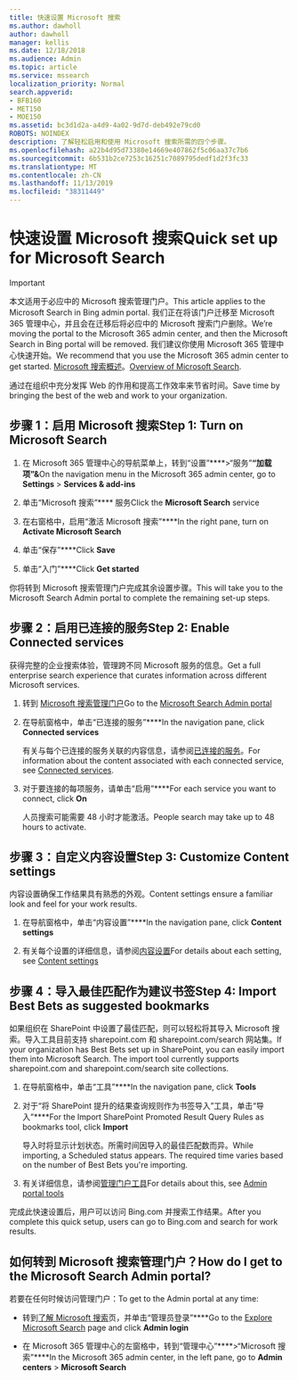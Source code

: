 ```yaml
---
title: 快速设置 Microsoft 搜索
ms.author: dawholl
author: dawholl
manager: kellis
ms.date: 12/18/2018
ms.audience: Admin
ms.topic: article
ms.service: mssearch
localization_priority: Normal
search.appverid:
- BFB160
- MET150
- MOE150
ms.assetid: bc3d1d2a-a4d9-4a02-9d7d-deb492e79cd0
ROBOTS: NOINDEX
description: 了解轻松启用和使用 Microsoft 搜索所需的四个步骤。
ms.openlocfilehash: a22b4d95d73380e14669e407862f5c06aa37c7b6
ms.sourcegitcommit: 6b531b2ce7253c16251c7089795dedf1d2f3fc33
ms.translationtype: MT
ms.contentlocale: zh-CN
ms.lasthandoff: 11/13/2019
ms.locfileid: "38311449"
---
```

# <a name="quick-set-up-for-microsoft-search"></a><span data-ttu-id="93959-103">快速设置 Microsoft 搜索</span><span class="sxs-lookup"><span data-stu-id="93959-103">Quick set up for Microsoft Search</span></span>

> [!IMPORTANT]
> <span data-ttu-id="93959-104">本文适用于必应中的 Microsoft 搜索管理门户。</span><span class="sxs-lookup"><span data-stu-id="93959-104">This article applies to the Microsoft Search in Bing admin portal.</span></span> <span data-ttu-id="93959-105">我们正在将该门户迁移至 Microsoft 365 管理中心，并且会在迁移后将必应中的 Microsoft 搜索门户删除。</span><span class="sxs-lookup"><span data-stu-id="93959-105">We’re moving the portal to the Microsoft 365 admin center, and then the Microsoft Search in Bing portal will be removed.</span></span> <span data-ttu-id="93959-106">我们建议你使用 Microsoft 365 管理中心快速开始。</span><span class="sxs-lookup"><span data-stu-id="93959-106">We recommend that you use the Microsoft 365 admin center to get started.</span></span> <span data-ttu-id="93959-107">[Microsoft 搜索概述](overview-microsoft-search.md)。</span><span class="sxs-lookup"><span data-stu-id="93959-107">[Overview of Microsoft Search](overview-microsoft-search.md).</span></span>
    
<span data-ttu-id="93959-108">通过在组织中充分发挥 Web 的作用和提高工作效率来节省时间。</span><span class="sxs-lookup"><span data-stu-id="93959-108">Save time by bringing the best of the web and work to your organization.</span></span>
  
## <a name="step-1-turn-on-microsoft-search"></a><span data-ttu-id="93959-109">步骤 1：启用 Microsoft 搜索</span><span class="sxs-lookup"><span data-stu-id="93959-109">Step 1: Turn on Microsoft Search</span></span>

1. <span data-ttu-id="93959-110">在 Microsoft 365 管理中心的导航菜单上，转到“设置”\*\*\*\*\>“服务”**“加载项”&amp;**</span><span class="sxs-lookup"><span data-stu-id="93959-110">On the navigation menu in the Microsoft 365 admin center, go to **Settings** \> **Services &amp; add-ins**</span></span>
    
2. <span data-ttu-id="93959-111">单击“Microsoft 搜索”\*\*\*\* 服务</span><span class="sxs-lookup"><span data-stu-id="93959-111">Click the **Microsoft Search** service</span></span> 
    
3. <span data-ttu-id="93959-112">在右窗格中，启用“激活 Microsoft 搜索”\*\*\*\*</span><span class="sxs-lookup"><span data-stu-id="93959-112">In the right pane, turn on **Activate Microsoft Search**</span></span>
    
4. <span data-ttu-id="93959-113">单击“保存”\*\*\*\*</span><span class="sxs-lookup"><span data-stu-id="93959-113">Click **Save**</span></span>
    
5. <span data-ttu-id="93959-114">单击“入门”\*\*\*\*</span><span class="sxs-lookup"><span data-stu-id="93959-114">Click **Get started**</span></span>
  
<span data-ttu-id="93959-115">你将转到 Microsoft 搜索管理门户完成其余设置步骤。</span><span class="sxs-lookup"><span data-stu-id="93959-115">This will take you to the Microsoft Search Admin portal to complete the remaining set-up steps.</span></span>
    
## <a name="step-2-enable-connected-services"></a><span data-ttu-id="93959-116">步骤 2：启用已连接的服务</span><span class="sxs-lookup"><span data-stu-id="93959-116">Step 2: Enable Connected services</span></span>

<span data-ttu-id="93959-117">获得完整的企业搜索体验，管理跨不同 Microsoft 服务的信息。</span><span class="sxs-lookup"><span data-stu-id="93959-117">Get a full enterprise search experience that curates information across different Microsoft services.</span></span>
  
1. <span data-ttu-id="93959-118">转到 [Microsoft 搜索管理门户](https://www.bingforbusiness.com/admin)</span><span class="sxs-lookup"><span data-stu-id="93959-118">Go to the [Microsoft Search Admin portal](https://www.bingforbusiness.com/admin)</span></span>
    
2. <span data-ttu-id="93959-119">在导航窗格中，单击“已连接的服务”\*\*\*\*</span><span class="sxs-lookup"><span data-stu-id="93959-119">In the navigation pane, click **Connected services**</span></span>
    
    <span data-ttu-id="93959-120">有关与每个已连接的服务关联的内容信息，请参阅[已连接的服务](connected-services.md)。</span><span class="sxs-lookup"><span data-stu-id="93959-120">For information about the content associated with each connected service, see [Connected services](connected-services.md).</span></span>
    
3. <span data-ttu-id="93959-121">对于要连接的每项服务，请单击“启用”\*\*\*\*</span><span class="sxs-lookup"><span data-stu-id="93959-121">For each service you want to connect, click **On**</span></span>
    
    <span data-ttu-id="93959-122">人员搜索可能需要 48 小时才能激活。</span><span class="sxs-lookup"><span data-stu-id="93959-122">People search may take up to 48 hours to activate.</span></span>
    
## <a name="step-3-customize-content-settings"></a><span data-ttu-id="93959-123">步骤 3：自定义内容设置</span><span class="sxs-lookup"><span data-stu-id="93959-123">Step 3: Customize Content settings</span></span>

<span data-ttu-id="93959-124">内容设置确保工作结果具有熟悉的外观。</span><span class="sxs-lookup"><span data-stu-id="93959-124">Content settings ensure a familiar look and feel for your work results.</span></span> 
  
1. <span data-ttu-id="93959-125">在导航窗格中，单击“内容设置”\*\*\*\*</span><span class="sxs-lookup"><span data-stu-id="93959-125">In the navigation pane, click **Content settings**</span></span>
    
2. <span data-ttu-id="93959-126">有关每个设置的详细信息，请参阅[内容设置](content-settings.md)</span><span class="sxs-lookup"><span data-stu-id="93959-126">For details about each setting, see [Content settings](content-settings.md)</span></span>
    
## <a name="step-4-import-best-bets-as-suggested-bookmarks"></a><span data-ttu-id="93959-127">步骤 4：导入最佳匹配作为建议书签</span><span class="sxs-lookup"><span data-stu-id="93959-127">Step 4: Import Best Bets as suggested bookmarks</span></span>

<span data-ttu-id="93959-p102">如果组织在 SharePoint 中设置了最佳匹配，则可以轻松将其导入 Microsoft 搜索。导入工具目前支持 sharepoint.com 和 sharepoint.com/search 网站集。</span><span class="sxs-lookup"><span data-stu-id="93959-p102">If your organization has Best Bets set up in SharePoint, you can easily import them into Microsoft Search. The import tool currently supports sharepoint.com and sharepoint.com/search site collections.</span></span> 
  
1. <span data-ttu-id="93959-130">在导航窗格中，单击“工具”\*\*\*\*</span><span class="sxs-lookup"><span data-stu-id="93959-130">In the navigation pane, click **Tools**</span></span>
    
2. <span data-ttu-id="93959-131">对于“将 SharePoint 提升的结果查询规则作为书签导入”工具，单击“导入”\*\*\*\*</span><span class="sxs-lookup"><span data-stu-id="93959-131">For the Import SharePoint Promoted Result Query Rules as bookmarks tool, click **Import**</span></span>
    
    <span data-ttu-id="93959-p103">导入时将显示计划状态。所需时间因导入的最佳匹配数而异。</span><span class="sxs-lookup"><span data-stu-id="93959-p103">While importing, a Scheduled status appears. The required time varies based on the number of Best Bets you're importing.</span></span>
    
3. <span data-ttu-id="93959-134">有关详细信息，请参阅[管理门户工具](admin-portal-tools.md)</span><span class="sxs-lookup"><span data-stu-id="93959-134">For details about this, see [Admin portal tools](admin-portal-tools.md)</span></span>
    
<span data-ttu-id="93959-135">完成此快速设置后，用户可以访问 Bing.com 并搜索工作结果。</span><span class="sxs-lookup"><span data-stu-id="93959-135">After you complete this quick setup, users can go to Bing.com and search for work results.</span></span> 
  
## <a name="how-do-i-get-to-the-microsoft-search-admin-portal"></a><span data-ttu-id="93959-136">如何转到 Microsoft 搜索管理门户？</span><span class="sxs-lookup"><span data-stu-id="93959-136">How do I get to the Microsoft Search Admin portal?</span></span>

<span data-ttu-id="93959-137">若要在任何时候访问管理门户：</span><span class="sxs-lookup"><span data-stu-id="93959-137">To get to the Admin portal at any time:</span></span>
  
- <span data-ttu-id="93959-138">转到[了解 Microsoft 搜索](https://www.bing.com/business/explore)页，并单击“管理员登录”\*\*\*\*</span><span class="sxs-lookup"><span data-stu-id="93959-138">Go to the [Explore Microsoft Search](https://www.bing.com/business/explore) page and click **Admin login**</span></span>
    
- <span data-ttu-id="93959-139">在 Microsoft 365 管理中心的左窗格中，转到“管理中心”\*\*\*\*\>“Microsoft 搜索”\*\*\*\*</span><span class="sxs-lookup"><span data-stu-id="93959-139">In the Microsoft 365 admin center, in the left pane, go to **Admin centers** \> **Microsoft Search**</span></span>

  

